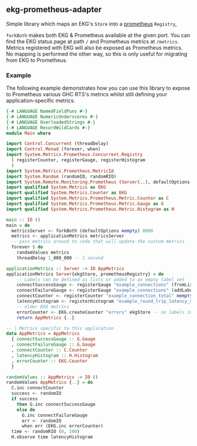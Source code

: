 
## ekg-prometheus-adapter

Simple library which maps an EKG's `Store` into a [prometheus](http://hackage.haskell.org/package/prometheus) `Registry`,

`forkBoth` makes both EKG & Prometheus available at the given port.  You can find the EKG status page at path `/` and Prometheus metrics at `/metrics`.  Metrics registered with EKG will also be exposed as Prometheus metrics.  No mapping is performed the other way, so this is only useful for migrating from EKG to Prometheus.

### Example

The following example demonstrates how you can use this library to expose to Prometheus various
GHC RTS's metrics whilst still defining your application-specific metrics.

``` haskell
{-# LANGUAGE NamedFieldPuns #-}
{-# LANGUAGE NumericUnderscores #-}
{-# LANGUAGE OverloadedStrings #-}
{-# LANGUAGE RecordWildCards #-}
module Main where

import Control.Concurrent (threadDelay)
import Control.Monad (forever, when)
import System.Metrics.Prometheus.Concurrent.Registry
  ( registerCounter, registerGauge, registerHistogram
  )
import System.Metrics.Prometheus.MetricId
import System.Random (randomIO, randomRIO)
import System.Remote.Monitoring.Prometheus (Server(..), defaultOptions, forkBoth)
import qualified System.Metrics as EKG
import qualified System.Metrics.Counter as EKG
import qualified System.Metrics.Prometheus.Metric.Counter as C
import qualified System.Metrics.Prometheus.Metric.Gauge as G
import qualified System.Metrics.Prometheus.Metric.Histogram as H

main :: IO ()
main = do
  metricsServer <- forkBoth (defaultOptions mempty) 8080
  metrics <- applicationMetrics metricsServer
  -- pass metrics around to code that will update the custom metrics
  forever $ do
    randomValues metrics
    threadDelay 1_000_000 -- 1 second

applicationMetrics :: Server -> IO AppMetrics
applicationMetrics Server{ekgStore, prometheusRegistry} = do
    -- Labels can be defined as lists or added to an empty label set
    connectSuccessGauge <- registerGauge "example_connections" (fromList [("login", "success")]) prometheusRegistry
    connectFailureGauge <- registerGauge "example_connections" (addLabel "login" "failure" mempty) prometheusRegistry
    connectCounter <- registerCounter "example_connection_total" mempty prometheusRegistry
    latencyHistogram <- registerHistogram "example_round_trip_latency_ms" mempty [10, 20..100] prometheusRegistry
    -- older EKG metrics
    errorCounter <- EKG.createCounter "errors" ekgStore -- no labels in EKG
    return AppMetrics {..}

-- | Metrics specific to this application
data AppMetrics = AppMetrics
  { connectSuccessGauge :: G.Gauge
  , connectFailureGauge :: G.Gauge
  , connectCounter :: C.Counter
  , latencyHistogram :: H.Histogram
  , errorCounter :: EKG.Counter
  }

randomValues :: AppMetrics -> IO ()
randomValues AppMetrics {..} = do
  C.inc connectCounter
  success <- randomIO
  if success
    then G.inc connectSuccessGauge
    else do
      G.inc connectFailureGauge
      err <- randomIO
      when err (EKG.inc errorCounter)
  time <- randomRIO (0, 100)
  H.observe time latencyHistogram
```
